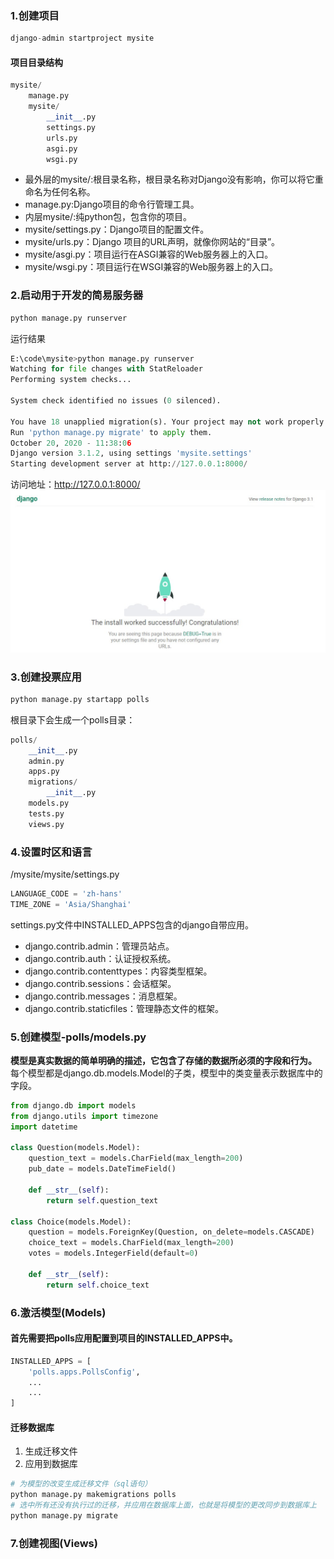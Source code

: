 ### 1.创建项目
```python
django-admin startproject mysite
```
#### 项目目录结构
```python
mysite/
    manage.py
    mysite/
        __init__.py
        settings.py
        urls.py
        asgi.py
        wsgi.py
```
* 最外层的mysite/:根目录名称，根目录名称对Django没有影响，你可以将它重命名为任何名称。
* manage.py:Django项目的命令行管理工具。
* 内层mysite/:纯python包，包含你的项目。
* mysite/settings.py：Django项目的配置文件。
* mysite/urls.py：Django 项目的URL声明，就像你网站的“目录”。
* mysite/asgi.py：项目运行在ASGI兼容的Web服务器上的入口。
* mysite/wsgi.py：项目运行在WSGI兼容的Web服务器上的入口。

### 2.启动用于开发的简易服务器
```python
python manage.py runserver
```
运行结果
```python
E:\code\mysite>python manage.py runserver
Watching for file changes with StatReloader
Performing system checks...

System check identified no issues (0 silenced).

You have 18 unapplied migration(s). Your project may not work properly until you apply the migrations for app(s): admin, auth, contenttypes, sessions.
Run 'python manage.py migrate' to apply them.
October 20, 2020 - 11:38:06
Django version 3.1.2, using settings 'mysite.settings'
Starting development server at http://127.0.0.1:8000/
```
访问地址：http://127.0.0.1:8000/
![](../pic/django_note/django1.jpg)

### 3.创建投票应用
```python
python manage.py startapp polls
```
根目录下会生成一个polls目录：
```python
polls/
    __init__.py
    admin.py
    apps.py
    migrations/
        __init__.py
    models.py
    tests.py
    views.py
```
### 4.设置时区和语言
/mysite/mysite/settings.py
```python
LANGUAGE_CODE = 'zh-hans'
TIME_ZONE = 'Asia/Shanghai'
```
settings.py文件中INSTALLED_APPS包含的django自带应用。
* django.contrib.admin：管理员站点。
* django.contrib.auth：认证授权系统。
* django.contrib.contenttypes：内容类型框架。
* django.contrib.sessions：会话框架。
* django.contrib.messages：消息框架。
* django.contrib.staticfiles：管理静态文件的框架。
### 5.创建模型-polls/models.py
**模型是真实数据的简单明确的描述，它包含了存储的数据所必须的字段和行为。**</br>
每个模型都是django.db.models.Model的子类，模型中的类变量表示数据库中的字段。

```python
from django.db import models
from django.utils import timezone
import datetime

class Question(models.Model):
    question_text = models.CharField(max_length=200)
    pub_date = models.DateTimeField()

    def __str__(self):
        return self.question_text

class Choice(models.Model):
    question = models.ForeignKey(Question, on_delete=models.CASCADE)
    choice_text = models.CharField(max_length=200)
    votes = models.IntegerField(default=0)

    def __str__(self):
        return self.choice_text
```
### 6.激活模型(Models)
#### 首先需要把polls应用配置到项目的INSTALLED_APPS中。
```python
INSTALLED_APPS = [
    'polls.apps.PollsConfig',
    ...
    ...
]
```
#### 迁移数据库
1. 生成迁移文件
2. 应用到数据库
```python
# 为模型的改变生成迁移文件（sql语句）
python manage.py makemigrations polls
# 选中所有还没有执行过的迁移，并应用在数据库上面，也就是将模型的更改同步到数据库上
python manage.py migrate
```
### 7.创建视图(Views)
